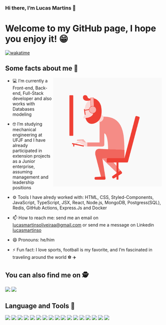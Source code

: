 ### Hi there, I’m Lucas Martins 👋 

# Welcome to my GitHub page, I hope you enjoy it! 😁 

[![wakatime](https://wakatime.com/badge/user/05fd8950-25a0-4e76-9b4d-9998fc4f063f.svg)](https://wakatime.com/@05fd8950-25a0-4e76-9b4d-9998fc4f063f)

## Some facts about me 💬 

<img align="right" alt="gif" src="https://github.com/lucasmartinso/lucasmartinso/blob/main/Bm7L.gif" width="350" height="350" />

- 💻 I’m currently a Front-end, Back-end, Full-Stack developer and also works with Databases modeling

- 🤓 I’m studying mechanical engineering at UFJF and I have already participated in extension projects as a Junior enterprise, assuming management and leadership positions

- ⚙️ Tools I have alredy worked with: HTML, CSS, Styled-Components, JavaScript, TypeScript, JSX, React, Node.js, MongoDB, Postgress(SQL), Redis, GitHub Actions, Express.Js and Docker

- 📫 How to reach me: send me an email on lucasmartinsoliveiraa@gmail.com or send me a message on Linkedin [ lucasmartinso  ]( https://www.linkedin.com/in/lucas-martins-8891bb)

- 😄 Pronouns: he/him 

- ⚡ Fun fact: I love sports, football is my favorite, and I’m fascinated in traveling around the world  ⚽ ✈️

## You can also find me on 🕵️
[<img src="https://img.shields.io/badge/LinkedIn-0077B5?style=for-the-badge&logo=linkedin&logoColor=white" >](https://www.linkedin.com/in/lucas-martins-8891bb212/) [<img src="https://img.shields.io/badge/Gmail-D14836?style=for-the-badge&logo=gmail&logoColor=white" >](mailto:lucasmartinsoliveiraa@gmail.com)

## Language and Tools 🧰
<p align="flex-start">
  <img src="https://img.shields.io/badge/html5-%23E34F26.svg?style=for-the-badge&logo=html5&logoColor=white" style="margin-bottom: 4px;" height="30px">
  <img src="https://img.shields.io/badge/css3-%231572B6.svg?style=for-the-badge&logo=css3&logoColor=white" style="margin-bottom: 4px;" height="30px">
  <img src="https://img.shields.io/badge/Linux-FCC624?style=for-the-badge&logo=linux&logoColor=black" style="margin-bottom: 4px;" height="30px">
  <img src="https://img.shields.io/badge/react-%2320232a.svg?style=for-the-badge&logo=react&logoColor=%2361DAFB" style="margin-bottom: 4px;" height="30px">
  <img src="https://img.shields.io/badge/node.js-6DA55F?style=for-the-badge&logo=node.js&logoColor=white" style="margin-bottom: 4px;" height="30px">
   <img src="https://img.shields.io/badge/PostgreSQL-316192?style=for-the-badge&logo=postgresql&logoColor=white" style="margin-bottom: 4px;" height="30px">
  <img src="https://img.shields.io/badge/MongoDB-4EA94B?style=for-the-badge&logo=mongodb&logoColor=white" style="margin-bottom: 4px;" height="30px">
  <img src="https://img.shields.io/badge/javascript-%23323330.svg?style=for-the-badge&logo=javascript&logoColor=%23F7DF1E" style="margin-bottom: 4px;" height="30px">
  <img src="https://img.shields.io/badge/typescript-%23007ACC.svg?style=for-the-badge&logo=typescript&logoColor=white" style="margin-bottom: 4px;" height="30px">
  <img src="https://img.shields.io/badge/Figma-F24E1E?style=for-the-badge&logo=figma&logoColor=white" style="margin-bottom: 4px;" height="30px">
  <img src="https://img.shields.io/badge/Docker-2496ED?style=flat-square&logo=Docker&logoColor=white" style="margin-bottom: 4px;" height="30px"> 
  <img src="https://img.shields.io/badge/redis-%23DD0031.svg?&style=for-the-badge&logo=redis&logoColor=white" style="margin-bottom: 4px;" height="30px"> 
  <img src="https://img.shields.io/badge/-cypress-%23E5E5E5?style=for-the-badge&logo=cypress&logoColor=058a5e" style="margin-bottom: 4px;" height="30px"> 
  <img src="https://img.shields.io/badge/github%20actions-%232671E5.svg?style=for-the-badge&logo=githubactions&logoColor=white" style="margin-bottom: 4px;" height="30px"> 
  <img src="https://img.shields.io/badge/git-%23F05033.svg?style=for-the-badge&logo=git&logoColor=white" style="margin-bottom: 4px;" height="30px"> 
  <img src="https://img.shields.io/badge/styled--components-DB7093?style=for-the-badge&logo=styled-components&logoColor=white" style="margin-bottom: 4px;" height="30px"> 
  <img src="https://img.shields.io/badge/express.js-%23404d59.svg?style=for-the-badge&logo=express&logoColor=%2361DAFB" style="margin-bottom: 4px;" height="30px"> 
</p> 

<div align="center"> 



</div>  

